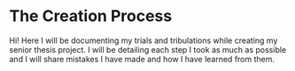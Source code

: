 # The Creation Process

Hi! Here I will be documenting my trials and tribulations while creating my senior thesis project. I will be detailing each step I took as much as possible and I will share mistakes I have made and how I have learned from them. 

###

